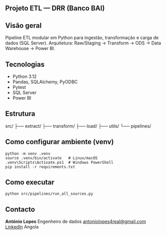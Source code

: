 ## Projeto ETL — DRR (Banco BAI)

## Visão geral
Pipeline ETL modular em Python para ingestão, transformação e carga de dados (SQL Server).
Arquitetura: Raw/Staging → Transform → ODS → Data Warehouse → Power BI.

## Tecnologias
- Python 3.12
- Pandas, SQLAlchemy, PyODBC
- Pytest
- SQL Server
- Power BI

## Estrutura
src/
├── extract/
├── transform/
├── load/
├── utils/
└── pipelines/

## Como configurar ambiente (venv)
```shell
python -m venv .venv
source .venv/bin/activate   # Linux/macOS
.venv\Scripts\Activate.ps1  # Windows PowerShell
pip install -r requirements.txt
```

## Como executar
```shell
python src/pipelines/run_all_sources.py
```

## Contacto
**António Lopes**
Engenheiro de dados
[antoniolopes4real@gmail.com](mailto:antoniolopes4real@gmail.com)
[LinkedIn](www.linkedin.com/in/antoniolopes4real)
Angola
